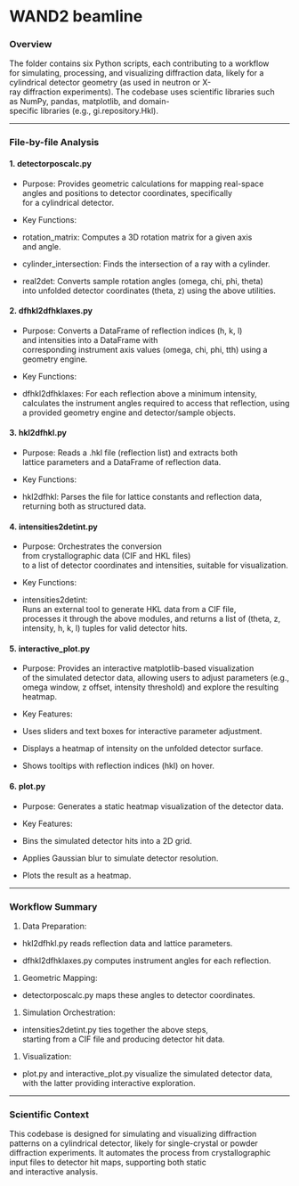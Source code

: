 # WAND2 beamline

### Overview

The folder contains six Python scripts, each contributing to a workflow for simulating, processing, and visualizing diffraction data, likely for a cylindrical detector geometry (as used in neutron or X-ray diffraction experiments). The codebase uses scientific libraries such as NumPy, pandas, matplotlib, and domain-specific libraries (e.g., gi.repository.Hkl).

* * * * *

### File-by-file Analysis

#### 1. detectorposcalc.py

-   Purpose: Provides geometric calculations for mapping real-space angles and positions to detector coordinates, specifically for a cylindrical detector.

-   Key Functions:

-   rotation_matrix: Computes a 3D rotation matrix for a given axis and angle.

-   cylinder_intersection: Finds the intersection of a ray with a cylinder.

-   real2det: Converts sample rotation angles (omega, chi, phi, theta) into unfolded detector coordinates (theta, z) using the above utilities.

#### 2. dfhkl2dfhklaxes.py

-   Purpose: Converts a DataFrame of reflection indices (h, k, l) and intensities into a DataFrame with corresponding instrument axis values (omega, chi, phi, tth) using a geometry engine.

-   Key Functions:

-   dfhkl2dfhklaxes: For each reflection above a minimum intensity, calculates the instrument angles required to access that reflection, using a provided geometry engine and detector/sample objects.

#### 3. hkl2dfhkl.py

-   Purpose: Reads a .hkl file (reflection list) and extracts both lattice parameters and a DataFrame of reflection data.

-   Key Functions:

-   hkl2dfhkl: Parses the file for lattice constants and reflection data, returning both as structured data.

#### 4\. intensities2detint.py

-   Purpose: Orchestrates the conversion from crystallographic data (CIF and HKL files) to a list of detector coordinates and intensities, suitable for visualization.

-   Key Functions:

-   intensities2detint: Runs an external tool to generate HKL data from a CIF file, processes it through the above modules, and returns a list of (theta, z, intensity, h, k, l) tuples for valid detector hits.

#### 5\. interactive_plot.py

-   Purpose: Provides an interactive matplotlib-based visualization of the simulated detector data, allowing users to adjust parameters (e.g., omega window, z offset, intensity threshold) and explore the resulting heatmap.

-   Key Features:

-   Uses sliders and text boxes for interactive parameter adjustment.

-   Displays a heatmap of intensity on the unfolded detector surface.

-   Shows tooltips with reflection indices (hkl) on hover.

#### 6\. plot.py

-   Purpose: Generates a static heatmap visualization of the detector data.

-   Key Features:

-   Bins the simulated detector hits into a 2D grid.

-   Applies Gaussian blur to simulate detector resolution.

-   Plots the result as a heatmap.

* * * * *

### Workflow Summary

1.  Data Preparation:

-   hkl2dfhkl.py reads reflection data and lattice parameters.

-   dfhkl2dfhklaxes.py computes instrument angles for each reflection.

1.  Geometric Mapping:

-   detectorposcalc.py maps these angles to detector coordinates.

1.  Simulation Orchestration:

-   intensities2detint.py ties together the above steps, starting from a CIF file and producing detector hit data.

1.  Visualization:

-   plot.py and interactive_plot.py visualize the simulated detector data, with the latter providing interactive exploration.

* * * * *

### Scientific Context

This codebase is designed for simulating and visualizing diffraction patterns on a cylindrical detector, likely for single-crystal or powder diffraction experiments. It automates the process from crystallographic input files to detector hit maps, supporting both static and interactive analysis.